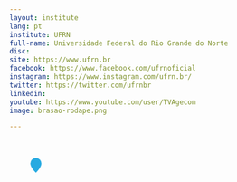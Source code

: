 ```yaml
---
layout: institute
lang: pt
institute: UFRN
full-name: Universidade Federal do Rio Grande do Norte
disc: 
site: https://www.ufrn.br
facebook: https://www.facebook.com/ufrnoficial
instagram: https://www.instagram.com/ufrn.br/
twitter: https://twitter.com/ufrnbr
linkedin: 
youtube: https://www.youtube.com/user/TVAgecom
image: brasao-rodape.png

---
```


<g id='colabs-c6' transform="translate(745 200)">
    <a href="{{site.baseurl}}{{page.dir}}{{page.name | remove: '.md'}}.html" class="">
    <svg fill="#27aae1"  stroke="#fff" stroke-width='0.3' xmlns="http://www.w3.org/2000/svg" width="100" height="100" viewBox="-20 -20 60 60">
    <path  class='pin-map' d="M8 16s6-5.686 6-10A6 6 0 0 0 2 6c0 4.314 6 10 6 10m"/>
    </svg>
    </a>
</g>